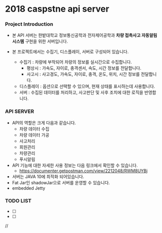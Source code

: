 # 2018 caspstne api server 

### Project Introduction 

* 본 API 서버는 한밭대학교 정보통신공학과 전자제어공학과 **차량 접촉사고 자동알림 시스템** 구현을 위한 서버입니다. 

* 본 프로젝트에서는 수집기, 디스플레이, 서버로 구성되어 있습니다. 

  * 수집기 : 차량에 부착되어 차량의 정보를 실시간으로 수집합니다. 
    * 평상시 : 가속도, 자이로, 충격센서, 속도, 시간 정보를 전달합니다. 
    * 사고시 : 사고경도, 가속도, 자이로, 충격, 온도, 위치, 시간 정보를 전달합니다. 
  * 디스플레이 : 옵션으로 선택할 수 있으며, 현재 상태를 표시하는데 사용합니다. 
  * 서버 : 수집된 데이터를 처리하고, 사고판단 및 사후 조치에 대한 로직을 반영합니다. 

  

### API SERVER 

* API의 역할은 크게 다음과 같습니다. 
  * 차량 데이터 수집 
  * 차량 데이터 가공 
  * 사고처리 
  * 회원관리 
  * 차량관리 
  * 푸시알림 
* API 기능에 대한 자세한 사용 정보는 다음 링크에서 확인할 수 있습니다. 
  * https://documenter.getpostman.com/view/2212048/RWM8UYBj
* 서버는 JAVA 10에 최적화 되어있습니다. 
* Fat Jar인 shadowJar으로 서버를 운영할 수 있습니다. 
* embedded Jetty

### TODO LIST 

- [ ] 
- [ ] 





// 

